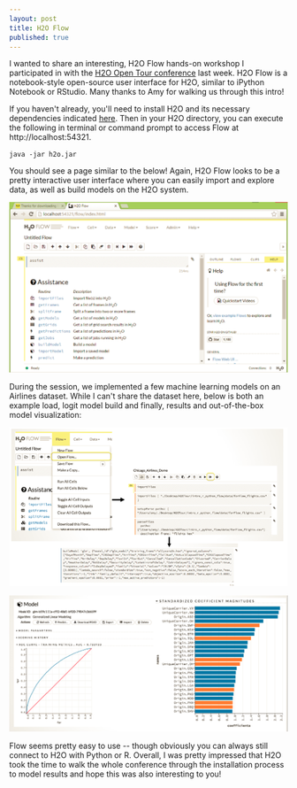 ```yaml
---
layout: post
title: H2O Flow
published: true
---
```


I wanted to share an interesting, H2O Flow hands-on workshop I participated in with the [H2O Open Tour conference](http://open.h2o.ai/) last week. H2O Flow is a notebook-style open-source user interface for H2O, similar to iPython Notebook or RStudio. Many thanks to Amy for walking us through this intro!

If you haven't already, you'll need to install H2O and its necessary dependencies indicated [here](http://www.h2o.ai/download/h2o/choose). Then in your H2O directory, you can execute the following in terminal or command prompt to access Flow at http://localhost:54321. 

```
java -jar h2o.jar
```

You should see a page similar to the below! Again, H2O Flow looks to be a pretty interactive user interface where you can easily import and explore data, as well as build models on the H2O system.


![Flow Initial Page Screenshot](/images/Flow_initialpage.png "Flow Initial Page Screenshot")


During the session, we implemented a few machine learning models on an Airlines dataset. While I can't share the dataset here, below is both an example load, logit model build and finally, results and out-of-the-box model visualization: 

![Flow Steps Screenshot](/images/Flow_steps.png "Flow Model Steps Screenshot")

![Flow Model Results Screenshot](/images/Flow_modelresults.png "Flow Model Results Screenshot")


Flow seems pretty easy to use -- though obviously you can always still connect to H2O with Python or R. Overall, I was pretty impressed that H2O took the time to walk the whole conference through the installation process to model results and hope this was also interesting to you!




